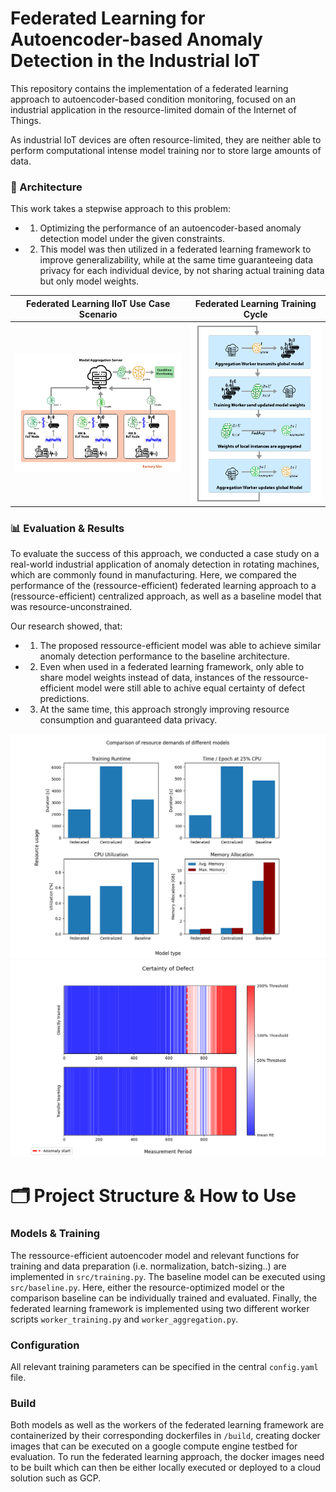 # Federated Learning for Autoencoder-based Anomaly Detection in the Industrial IoT

This repository contains the implementation of a federated learning approach to autoencoder-based condition monitoring, 
focused on an industrial application in the resource-limited domain of the Internet of Things.

As industrial IoT devices are often resource-limited, they are neither able to perform computational intense model training 
nor to store large amounts of data. 

### 🔧 Architecture

This work takes a stepwise approach to this problem:
- 1. Optimizing the performance of an autoencoder-based anomaly detection model under the given constraints.
- 2. This model was then utilized in a federated learning framework to improve generalizability, while at the same time guaranteeing data privacy for each individual device, by not sharing actual training data but only model weights.


| Federated Learning IIoT Use Case Scenario                 | Federated Learning Training Cycle                                             |
|-----------------------------------------------------------|-------------------------------------------------------------------------------|
| ![Federated Learning](plots/ReadMe/federated-factory.png) | ![Federated Learning Architecture](plots/ReadMe/federated-training-cycle.png) |

### 📊 Evaluation & Results

To evaluate the success of this approach, we conducted a case study on a real-world industrial application of 
anomaly detection in rotating machines, which are commonly found in manufacturing.
Here, we compared the performance of the (ressource-efficient) federated learning approach to a (ressource-efficient) centralized approach, as well as a baseline model that was resource-unconstrained.

Our research showed, that:
- 1. The proposed ressource-efficient model was able to achieve similar anomaly detection performance to the baseline architecture.
- 2. Even when used in a federated learning framework, only able to share model weights instead of data, instances of the ressource-efficient model were still able to achive equal certainty of defect predictions.
- 3. At the same time, this approach strongly improving resource consumption and guaranteed data privacy.

![Resource evaluation](plots/ReadMe/E2-Resources-v2.png) 
![Transferlearning evaluation](plots/ReadMe/transferlearning-comparison.png)



# 🗂️ Project Structure & How to Use

### Models & Training
The ressource-efficient autoencoder model and relevant functions for training and data preparation (i.e. normalization, batch-sizing..) are implemented in `src/training.py`.
The baseline model can be executed using `src/baseline.py`.
Here, either the resource-optimized model or the comparison baseline can be individually trained and evaluated.
Finally, the federated learning framework is implemented using two different worker scripts `worker_training.py` and `worker_aggregation.py`.

### Configuration
All relevant training parameters can be specified in the central `config.yaml` file.

### Build
Both models as well as the workers of the federated learning framework are containerized by their corresponding dockerfiles in `/build`, creating docker images that can be executed on a google compute engine testbed for evaluation.
To run the federated learning approach, the docker images need to be built which can then be either locally executed or deployed to a cloud solution such as GCP.